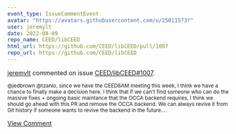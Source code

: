 ```yaml
---
event_type: IssueCommentEvent
avatar: "https://avatars.githubusercontent.com/u/25011573?"
user: jeremylt
date: 2022-08-09
repo_name: CEED/libCEED
html_url: https://github.com/CEED/libCEED/pull/1007
repo_url: https://github.com/CEED/libCEED
---
```


<a href='https://github.com/jeremylt' target='_blank'>jeremylt</a> commented on issue <a href='https://github.com/CEED/libCEED/pull/1007' target='_blank'>CEED/libCEED#1007</a>.

<small>@jedbrown @tzanio, since we have the CEED6AM meeting this week, I think we have a chance to finally make a decision here. I think that if we can't find someone who can do the massive fixes + ongoing  basic maintance that the OCCA backend requires, I think we should go ahead with this PR and remove the OCCA backend. We can always revive it from Git history if someone wants to revive the backend in the future....</small>

<a href='https://github.com/CEED/libCEED/pull/1007' target='_blank'>View Comment</a>